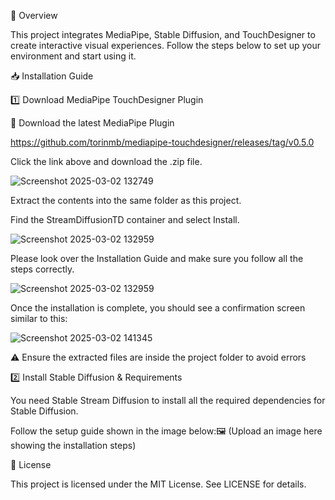 📌 Overview

This project integrates MediaPipe, Stable Diffusion, and TouchDesigner to create interactive visual experiences. Follow the steps below to set up your environment and start using it.

📥 Installation Guide

1️⃣ Download MediaPipe TouchDesigner Plugin

🔹 Download the latest MediaPipe Plugin

https://github.com/torinmb/mediapipe-touchdesigner/releases/tag/v0.5.0

Click the link above and download the .zip file.

![Screenshot 2025-03-02 132749](https://github.com/user-attachments/assets/2d7d2657-2252-4295-b155-4ddafd759f7c)


Extract the contents into the same folder as this project.

Find the StreamDiffusionTD container and select Install.

![Screenshot 2025-03-02 132959](https://github.com/user-attachments/assets/8e61b3b2-5d22-4bf5-bac1-0cd5f198508f)

Please look over the Installation Guide and make sure you follow all the steps correctly.

![Screenshot 2025-03-02 132959](https://github.com/user-attachments/assets/8d076c05-9b8f-4937-a190-a5524c05e2f3)


Once the installation is complete, you should see a confirmation screen similar to this:

![Screenshot 2025-03-02 141345](https://github.com/user-attachments/assets/19f26a74-4692-403a-bbcb-ee130aeb938b)



⚠️ Ensure the extracted files are inside the project folder to avoid errors

2️⃣ Install Stable Diffusion & Requirements

You need Stable Stream Diffusion to install all the required dependencies for Stable Diffusion.

Follow the setup guide shown in the image below:🖼️ (Upload an image here showing the installation steps)

📝 License

This project is licensed under the MIT License. See LICENSE for details.
